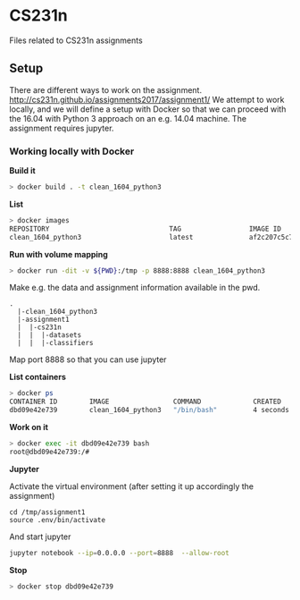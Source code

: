 # CS231n
Files related to CS231n assignments

## Setup

There are different ways to work on the assignment. http://cs231n.github.io/assignments2017/assignment1/
We attempt to work locally, and we will define a setup with Docker so that we can proceed with the 16.04 with Python 3 approach on an e.g. 14.04 machine.
The assignment requires jupyter.

### Working locally with Docker

**Build it**
```bash
> docker build . -t clean_1604_python3
```

**List**
```bash
> docker images
REPOSITORY                              TAG                 IMAGE ID            CREATED             SIZE
clean_1604_python3                      latest              af2c207c5c79        3 minutes ago       548MB
```

**Run with volume mapping**
```bash
> docker run -dit -v ${PWD}:/tmp -p 8888:8888 clean_1604_python3
```
Make e.g. the data and assignment information available in the pwd.
```
.
  |-clean_1604_python3
  |-assignment1
  |  |-cs231n
  |  |  |-datasets
  |  |  |-classifiers
```
Map port 8888 so that you can use jupyter

**List containers**
```bash
> docker ps
CONTAINER ID        IMAGE                COMMAND             CREATED             STATUS              PORTS                    NAMES
dbd09e42e739        clean_1604_python3   "/bin/bash"         4 seconds ago       Up 3 seconds        0.0.0.0:8888->8888/tcp   condescending_brahmagupta
```

**Work on it**
```bash
> docker exec -it dbd09e42e739 bash
root@dbd09e42e739:/#
```

**Jupyter**

Activate the virtual environment (after setting it up accordingly the assignment)
```
cd /tmp/assignment1
source .env/bin/activate
```
And start jupyter

```bash
jupyter notebook --ip=0.0.0.0 --port=8888  --allow-root
```

**Stop**
```bash
> docker stop dbd09e42e739
```
